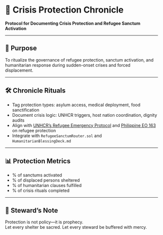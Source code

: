 # 📜 Crisis Protection Chronicle  
**Protocol for Documenting Crisis Protection and Refugee Sanctum Activation**

---

## 🧠 Purpose  
To ritualize the governance of refugee protection, sanctum activation, and humanitarian response during sudden-onset crises and forced displacement.

---

## 🛠️ Chronicle Rituals  
- Tag protection types: asylum access, medical deployment, food sanctification  
- Document crisis logic: UNHCR triggers, host nation coordination, dignity audits  
- Align with [UNHCR’s Refugee Emergency Protocol](https://emergency.unhcr.org/sites/default/files/2024-12/2024%20Refugee%20Emergency%20Response%20Scale-up%20Protocol%20%28Annex%201%20RCM%20Guidance%29.pdf) and [Philippine EO 163](https://lawphil.net/executive/execord/eo2022/eo_163_2022.html) on refugee protection  
- Integrate with `RefugeeSanctumRouter.sol` and `HumanitarianBlessingDeck.md`

---

## 📊 Protection Metrics  
- % of sanctums activated  
- % of displaced persons sheltered  
- % of humanitarian clauses fulfilled  
- % of crisis rituals completed

---

## 🧠 Steward’s Note  
Protection is not policy—it is prophecy.  
Let every shelter be sacred. Let every steward be buffered with mercy.
